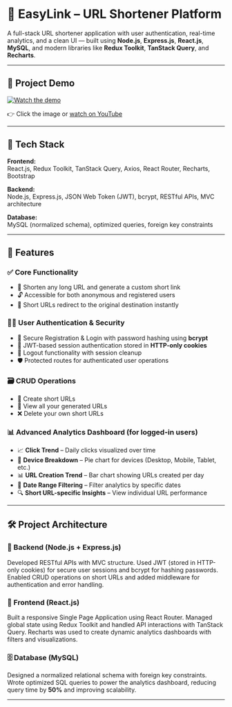 # 🔗 EasyLink – URL Shortener Platform

A full-stack URL shortener application with user authentication, real-time analytics, and a clean UI — built using **Node.js**, **Express.js**, **React.js**, **MySQL**, and modern libraries like **Redux Toolkit**, **TanStack Query**, and **Recharts**.

---

## 🎥 Project Demo

[![Watch the demo](https://img.youtube.com/vi/-UIGH68R2GU/0.jpg)](https://youtu.be/-UIGH68R2GU)

👉 Click the image or [watch on YouTube](https://youtu.be/-UIGH68R2GU?feature=shared)

---

## 🚀 Tech Stack

**Frontend:**  
React.js, Redux Toolkit, TanStack Query, Axios, React Router, Recharts, Bootstrap

**Backend:**  
Node.js, Express.js, JSON Web Token (JWT), bcrypt, RESTful APIs, MVC architecture

**Database:**  
MySQL (normalized schema), optimized queries, foreign key constraints

---

## 🧩 Features

### ✅ Core Functionality
- 🔗 Shorten any long URL and generate a custom short link
- 🔓 Accessible for both anonymous and registered users
- 🔁 Short URLs redirect to the original destination instantly

### 🧑‍💻 User Authentication & Security
- 🔐 Secure Registration & Login with password hashing using **bcrypt**
- 🔑 JWT-based session authentication stored in **HTTP-only cookies**
- 🚪 Logout functionality with session cleanup
- 🛡️ Protected routes for authenticated user operations

### 🗃️ CRUD Operations
- 📄 Create short URLs
- 🧾 View all your generated URLs
- ❌ Delete your own short URLs

### 📊 Advanced Analytics Dashboard (for logged-in users)
- 📈 **Click Trend** – Daily clicks visualized over time
- 🧁 **Device Breakdown** – Pie chart for devices (Desktop, Mobile, Tablet, etc.)
- 📊 **URL Creation Trend** – Bar chart showing URLs created per day
- 📅 **Date Range Filtering** – Filter analytics by specific dates
- 🔍 **Short URL-specific Insights** – View individual URL performance

---

## 🛠️ Project Architecture

### 🔧 Backend (Node.js + Express.js)
Developed RESTful APIs with MVC structure. Used JWT (stored in HTTP-only cookies) for secure user sessions and bcrypt for hashing passwords. Enabled CRUD operations on short URLs and added middleware for authentication and error handling.

### 🎨 Frontend (React.js)
Built a responsive Single Page Application using React Router. Managed global state using Redux Toolkit and handled API interactions with TanStack Query. Recharts was used to create dynamic analytics dashboards with filters and visualizations.

### 🗄️ Database (MySQL)
Designed a normalized relational schema with foreign key constraints. Wrote optimized SQL queries to power the analytics dashboard, reducing query time by **50%** and improving scalability.

---

